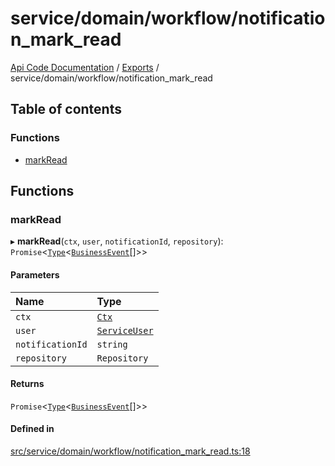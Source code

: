 # service/domain/workflow/notification\_mark\_read
 
[Api Code Documentation](../README.md) / [Exports](../modules.md) / service/domain/workflow/notification\_mark\_read

## Table of contents

### Functions

- [markRead](service_domain_workflow_notification_mark_read.md#markread)

## Functions

### markRead

▸ **markRead**(`ctx`, `user`, `notificationId`, `repository`): `Promise`<[`Type`](result.md#type)<[`BusinessEvent`](service_domain_business_event.md#businessevent)[]\>\>

#### Parameters

| Name | Type |
| :------ | :------ |
| `ctx` | [`Ctx`](../interfaces/lib_ctx.Ctx.md) |
| `user` | [`ServiceUser`](../interfaces/service_domain_organization_service_user.ServiceUser.md) |
| `notificationId` | `string` |
| `repository` | `Repository` |

#### Returns

`Promise`<[`Type`](result.md#type)<[`BusinessEvent`](service_domain_business_event.md#businessevent)[]\>\>

#### Defined in

[src/service/domain/workflow/notification_mark_read.ts:18](https://github.com/openkfw/TruBudget/blob/4d7fd4be/api/src/service/domain/workflow/notification_mark_read.ts#L18)
